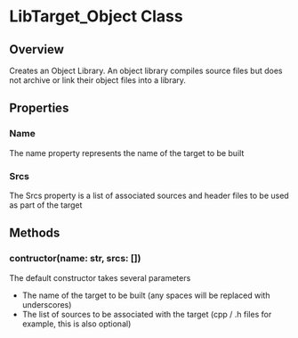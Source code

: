 # LibTarget_Object Class

## Overview

Creates an Object Library. An object library compiles source files
but does not archive or link their object files into a library.

## Properties

### Name

The name property represents the name of the target to be built

### Srcs

The Srcs property is a list of associated sources and header files to be used as part of the target

## Methods

### contructor(name: str, srcs: [])

The default constructor takes several parameters

 * The name of the target to be built (any spaces will be replaced with underscores)
 * The list of sources to be associated with the target (cpp / .h files for example, this is also optional)
